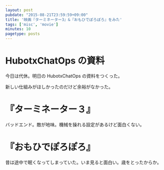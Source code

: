 ```yaml
---
layout: post
pubdate: "2015-08-21T23:59:59+09:00"
title: '映画『ターミネーター3』&『おもひでぽろぽろ』をみた'
tags: ['misc', 'movie']
minutes: 10
pagetype: posts
---
```

# HubotxChatOps の資料

今日は代休。明日の HubotxChatOps の資料をつくった。

新しい仕組みがほしかったのだけど余裕がなかった。

# 『ターミネーター３』

バッドエンド。敵が地味。機械を操れる設定があるけど面白くない。

# 『おもひでぽろぽろ』

昔は途中で眠くなってしまっていた。いま見ると面白い。歳をとったからか。
